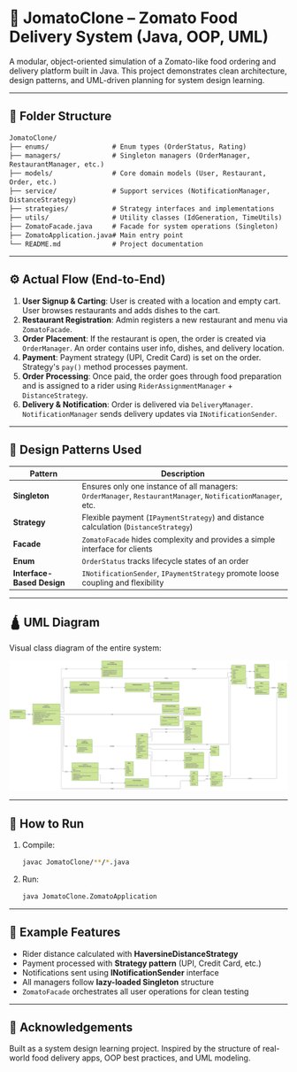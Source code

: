 # 🍔 JomatoClone – Zomato Food Delivery System (Java, OOP, UML)

A modular, object-oriented simulation of a Zomato-like food ordering and delivery platform built in Java. This project demonstrates clean architecture, design patterns, and UML-driven planning for system design learning.

---

## 📁 Folder Structure

```
JomatoClone/
├── enums/                # Enum types (OrderStatus, Rating)
├── managers/             # Singleton managers (OrderManager, RestaurantManager, etc.)
├── models/               # Core domain models (User, Restaurant, Order, etc.)
├── service/              # Support services (NotificationManager, DistanceStrategy)
├── strategies/           # Strategy interfaces and implementations
├── utils/                # Utility classes (IdGeneration, TimeUtils)
├── ZomatoFacade.java     # Facade for system operations (Singleton)
├── ZomatoApplication.java# Main entry point
└── README.md             # Project documentation
```

---

## ⚙️ Actual Flow (End-to-End)

1. **User Signup & Carting**: User is created with a location and empty cart. User browses restaurants and adds dishes to the cart.
2. **Restaurant Registration**: Admin registers a new restaurant and menu via `ZomatoFacade`.
3. **Order Placement**: If the restaurant is open, the order is created via `OrderManager`. An order contains user info, dishes, and delivery location.
4. **Payment**: Payment strategy (UPI, Credit Card) is set on the order. Strategy's `pay()` method processes payment.
5. **Order Processing**: Once paid, the order goes through food preparation and is assigned to a rider using `RiderAssignmentManager` + `DistanceStrategy`.
6. **Delivery & Notification**: Order is delivered via `DeliveryManager`. `NotificationManager` sends delivery updates via `INotificationSender`.

---

## 🧠 Design Patterns Used

| Pattern                    | Description                                                                                                 |
| -------------------------- | ----------------------------------------------------------------------------------------------------------- |
| **Singleton**              | Ensures only one instance of all managers: `OrderManager`, `RestaurantManager`, `NotificationManager`, etc. |
| **Strategy**               | Flexible payment (`IPaymentStrategy`) and distance calculation (`DistanceStrategy`)                         |
| **Facade**                 | `ZomatoFacade` hides complexity and provides a simple interface for clients                                 |
| **Enum**                   | `OrderStatus` tracks lifecycle states of an order                                                           |
| **Interface-Based Design** | `INotificationSender`, `IPaymentStrategy` promote loose coupling and flexibility                            |

---

## 🛕 UML Diagram

Visual class diagram of the entire system:

![UML Diagram](ZomatoUML.png)

---

## 🚀 How to Run

1. Compile:

   ```bash
   javac JomatoClone/**/*.java
   ```

2. Run:

   ```bash
   java JomatoClone.ZomatoApplication
   ```

---

## 📌 Example Features

- Rider distance calculated with **HaversineDistanceStrategy**
- Payment processed with **Strategy pattern** (UPI, Credit Card, etc.)
- Notifications sent using **INotificationSender** interface
- All managers follow **lazy-loaded Singleton** structure
- `ZomatoFacade` orchestrates all user operations for clean testing

---

## 👏 Acknowledgements

Built as a system design learning project. Inspired by the structure of real-world food delivery apps, OOP best practices, and UML modeling.
